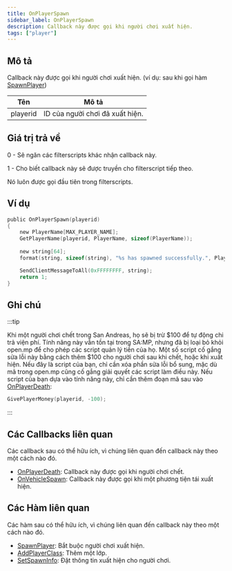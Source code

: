 ```yaml
---
title: OnPlayerSpawn
sidebar_label: OnPlayerSpawn
description: Callback này được gọi khi người chơi xuất hiện.
tags: ["player"]
---
```


## Mô tả

Callback này được gọi khi người chơi xuất hiện. (ví dụ: sau khi gọi hàm [SpawnPlayer](../functions/SpawnPlayer))

| Tên      | Mô tả                                |
| -------- | ------------------------------------ |
| playerid | ID của người chơi đã xuất hiện.      |

## Giá trị trả về

0 - Sẽ ngăn các filterscripts khác nhận callback này.

1 - Cho biết callback này sẽ được truyền cho filterscript tiếp theo.

Nó luôn được gọi đầu tiên trong filterscripts.

## Ví dụ

```c
public OnPlayerSpawn(playerid)
{
    new PlayerName[MAX_PLAYER_NAME];
    GetPlayerName(playerid, PlayerName, sizeof(PlayerName));
    
    new string[64];
    format(string, sizeof(string), "%s has spawned successfully.", PlayerName);

    SendClientMessageToAll(0xFFFFFFFF, string);
    return 1;
}
```

## Ghi chú

:::tip

Khi một người chơi chết trong San Andreas, họ sẽ bị trừ $100 để tự động chi trả viện phí. Tính năng này vẫn tồn tại trong SA:MP, nhưng đã bị loại bỏ khỏi open.mp để cho phép các script quản lý tiền của họ. Một số script cố gắng sửa lỗi này bằng cách thêm $100 cho người chơi sau khi chết, hoặc khi xuất hiện. Nếu đây là script của bạn, chỉ cần xóa phần sửa lỗi bổ sung, mặc dù mã trong open.mp cũng cố gắng giải quyết các script làm điều này. Nếu script của bạn dựa vào tính năng này, chỉ cần thêm đoạn mã sau vào [OnPlayerDeath](OnPlayerDeath):

```c
GivePlayerMoney(playerid, -100);
```

:::

## Các Callbacks liên quan

Các callback sau có thể hữu ích, vì chúng liên quan đến callback này theo một cách nào đó. 

- [OnPlayerDeath](OnPlayerDeath): Callback này được gọi khi người chơi chết. 
- [OnVehicleSpawn](OnVehicleSpawn): Callback này được gọi khi một phương tiện tái xuất hiện. 

## Các Hàm liên quan

Các hàm sau có thể hữu ích, vì chúng liên quan đến callback này theo một cách nào đó. 

- [SpawnPlayer](../functions/SpawnPlayer): Bắt buộc người chơi xuất hiện.
- [AddPlayerClass](../functions/AddPlayerClass): Thêm một lớp.
- [SetSpawnInfo](../functions/SetSpawnInfo): Đặt thông tin xuất hiện cho người chơi.